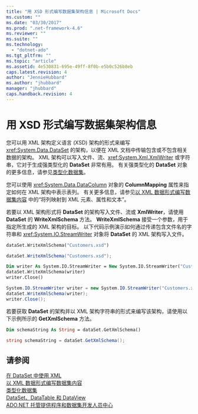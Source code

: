 ```yaml
---
title: "用 XSD 形式编写数据集架构信息 | Microsoft Docs"
ms.custom: ""
ms.date: "03/30/2017"
ms.prod: ".net-framework-4.6"
ms.reviewer: ""
ms.suite: ""
ms.technology: 
  - "dotnet-ado"
ms.tgt_pltfrm: ""
ms.topic: "article"
ms.assetid: 4e530831-695e-49ff-8f0b-e5b0c526b8eb
caps.latest.revision: 4
author: "JennieHubbard"
ms.author: "jhubbard"
manager: "jhubbard"
caps.handback.revision: 4
---
```

# 用 XSD 形式编写数据集架构信息
您可以用 XML 架构定义语言 \(XSD\) 架构的形式来编写 <xref:System.Data.DataSet> 的架构，以便在 XML 文档中传输包含或不包含相关数据的架构。  XML 架构可以写入文件、流、<xref:System.Xml.XmlWriter> 或字符串，它对于生成强类型化的 **DataSet** 非常有用。  有关强类型化的 **DataSet** 对象的更多信息，请参见[类型化数据集](../../../../../docs/framework/data/adonet/dataset-datatable-dataview/typed-datasets.md)。  
  
 您可以使用 <xref:System.Data.DataColumn> 对象的 **ColumnMapping** 属性来指定如何在 XML 架构中表示表列。  有关更多信息，请参见[以 XML 数据形式编写数据集内容](../../../../../docs/framework/data/adonet/dataset-datatable-dataview/writing-dataset-contents-as-xml-data.md) 中的“将列映射到 XML 元素、属性和文本”。  
  
 若要以 XML 架构形式将 **DataSet** 的架构写入文件、流或 **XmlWriter**，请使用 **DataSet** 的 **WriteXmlSchema** 方法。  **WriteXmlSchema** 接受一个参数，用于指定所生成的 XML 架构的目标。  以下代码示例演示如何通过传递包含文件名的字符串和 <xref:System.IO.StreamWriter> 对象将 **DataSet** 的 XML 架构写入文件。  
  
```vb  
dataSet.WriteXmlSchema("Customers.xsd")  
```  
  
```csharp  
dataSet.WriteXmlSchema("Customers.xsd");  
```  
  
```vb  
Dim writer As System.IO.StreamWriter = New System.IO.StreamWriter("Customers.xsd")  
dataSet.WriteXmlSchema(writer)  
writer.Close()  
```  
  
```csharp  
System.IO.StreamWriter writer = new System.IO.StreamWriter("Customers.xsd");  
dataSet.WriteXmlSchema(writer);  
writer.Close();  
```  
  
 若要获取 **DataSet** 的架构并以 XML 架构字符串的形式来编写该架构，请使用以下示例所示的 **GetXmlSchema** 方法。  
  
```vb  
Dim schemaString As String = dataSet.GetXmlSchema()  
```  
  
```csharp  
string schemaString = dataSet.GetXmlSchema();  
```  
  
## 请参阅  
 [在 DataSet 中使用 XML](../../../../../docs/framework/data/adonet/dataset-datatable-dataview/using-xml-in-a-dataset.md)   
 [以 XML 数据形式编写数据集内容](../../../../../docs/framework/data/adonet/dataset-datatable-dataview/writing-dataset-contents-as-xml-data.md)   
 [类型化数据集](../../../../../docs/framework/data/adonet/dataset-datatable-dataview/typed-datasets.md)   
 [DataSet、DataTable 和 DataView](../../../../../docs/framework/data/adonet/dataset-datatable-dataview/index.md)   
 [ADO.NET 托管提供程序和数据集开发人员中心](http://go.microsoft.com/fwlink/?LinkId=217917)